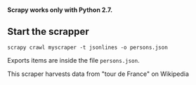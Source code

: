 #### Scrapy works only with Python 2.7.

## Start the scrapper


```
scrapy crawl myscraper -t jsonlines -o persons.json
```

Exports items are inside the file ```persons.json```.


This scraper harvests data from "tour de France" on Wikipedia